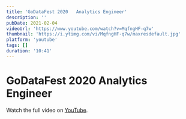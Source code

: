 ```yaml
---
title: 'GoDataFest 2020   Analytics Engineer'
description: ''
pubDate: 2021-02-04
videoUrl: 'https://www.youtube.com/watch?v=MqfngHF-q7w'
thumbnail: 'https://i.ytimg.com/vi/MqfngHF-q7w/maxresdefault.jpg'
platform: 'youtube'
tags: []
duration: '10:41'
---
```


# GoDataFest 2020   Analytics Engineer



Watch the full video on [YouTube](https://www.youtube.com/watch?v=MqfngHF-q7w).
